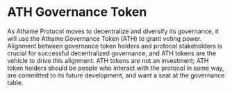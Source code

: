 # ATH Governance Token

As Athame Protocol moves to decentralize and diversify its governance, it will use the Athame Governance Token (ATH) to grant voting power. Alignment between governance token holders and protocol stakeholders is crucial for successful decentralized governance, and ATH tokens are the vehicle to drive this alignment. ATH tokens are not an investment; ATH token holders should be people who interact with the protocol in some way, are committed to its future development, and want a seat at the governance table.
